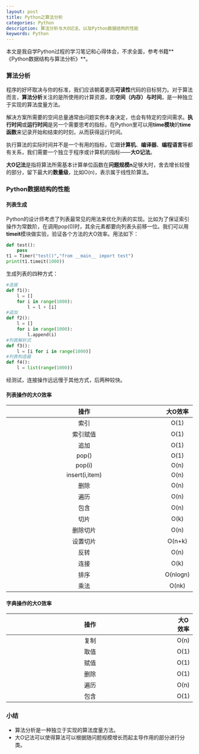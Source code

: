 ```yaml
---
layout: post
title: Python之算法分析
categories: Python
description: 算法分析与大O记法，以及Python数据结构的性能
keywords: Python
---
```


本文是我自学Python过程的学习笔记和心得体会，不求全面，参考书籍**《Python数据结构与算法分析》**。

### 算法分析

 程序的好坏取决与你的标准，我们应该朝着更高**可读性**代码的目标努力。对于算法而言，**算法分析**关注的是所使用的计算资源，即**空间（内存）**与**时间**，是一种独立于实现的算法度量方法。

解决方案所需要的空间总量通常由问题实例本身决定，也会有特定的空间需求。**执行时间**或**运行时间**是另一个需要思考的指标，在Python里可以用**time模块**的**time函数**来记录开始和结束的时刻，从而获得运行时间。

执行算法的实际时间并不是一个有用的指标，它跟**计算机**、**编译器**、**编程语言**等都有关系，我们需要一个独立于程序或计算机的指标——**大O记法**。

**大O记法**是指将算法所需基本计算单位函数在**问题规模n**足够大时，舍去增长较慢的部分，留下最大的**数量级**，比如O(n)，表示属于线性阶算法。

### Python数据结构的性能

#### 列表生成

Python的设计师考虑了列表最常见的用法来优化列表的实现。比如为了保证索引操作为常数阶，在调用pop(0)时，其余元素都要向列表头前移一位。我们可以用**timeit**模块做实验，验证各个方法的大O效率。用法如下：

```python
def test():
	pass
t1 = Timer("test()","from __main__ import test")
print(t1.timeit(1000))
```

生成列表的四种方式：

```python
#连接
def f1():
    l = []
    for i in range(1000):
    	l = l + [i]
#追加        
def f2():
    l = []
    for i in range(1000):
        l.append(i)
#列表解析式        
def f3():
    l = [i for i in range(1000)]
#列表构造器    
def f4():
    l = list(range(1000))
```

经测试，连接操作远远慢于其他方式，后两种较快。

#### 列表操作的大O效率


<style> table th:first-of-type{width: 1920px;}</style>
| 操作     | 大O效率 |
| :--: | :----: |
| 索引     | O(1) |
| 索引赋值 | O(1) |
| 追加 | O(1) |
| pop() | O(1) |
| pop(i) | O(n) |
| insert(i,item) | O(n) |
| 删除 | O(n) |
| 遍历 | O(n) |
| 包含 | O(n) |
| 切片 | O(k) |
| 删除切片 | O(n) |
| 设置切片 | O(n+k) |
| 反转 | O(n) |
| 连接 | O(k) |
| 排序 | O(nlogn) |
| 乘法 | O(nk) |

#### 字典操作的大O效率

| 操作 | 大O效率 |
| :--: | :----: |
| 复制 |  O(n)   |
| 取值 |  O(1)   |
| 赋值 |  O(1)   |
| 删除 |  O(1)   |
| 遍历 |  O(n)   |
| 包含 |  O(1)   |

### 小结

- 算法分析是一种独立于实现的算法度量方法。
- 大O记法可以使得算法可以根据随问题规模增长而起主导作用的部分进行分类。



